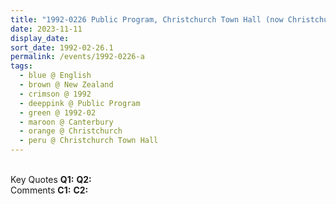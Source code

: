 ```yaml
---
title: "1992-0226 Public Program, Christchurch Town Hall (now Christchurch Town Hall of the Performing Arts), 86 Kilmore Street, Christchurch Central City, Christchurch, Canterbury, New Zealand"
date: 2023-11-11
display_date: 
sort_date: 1992-02-26.1
permalink: /events/1992-0226-a
tags:
  - blue @ English
  - brown @ New Zealand
  - crimson @ 1992
  - deeppink @ Public Program
  - green @ 1992-02
  - maroon @ Canterbury
  - orange @ Christchurch
  - peru @ Christchurch Town Hall
---
```


<br>

<wave-list>
  <list-title color="DarkSeaGreen" width="55">Key Quotes</list-title>
  <list-item color="BlanchedAlmond" width="280"><b>Q1:</b> <i></i></list-item>
  <list-item color="Lavender" width="280"><b>Q2:</b> <i></i></list-item>
</wave-list>

<br>

<wave-list>
  <list-title color="DarkSeaGreen" width="55">Comments</list-title>
  <list-item color="BlanchedAlmond" width="280"><b>C1:</b> <i></i></list-item>
  <list-item color="Lavender" width="280"><b>C2:</b> <i></i></list-item>
</wave-list>